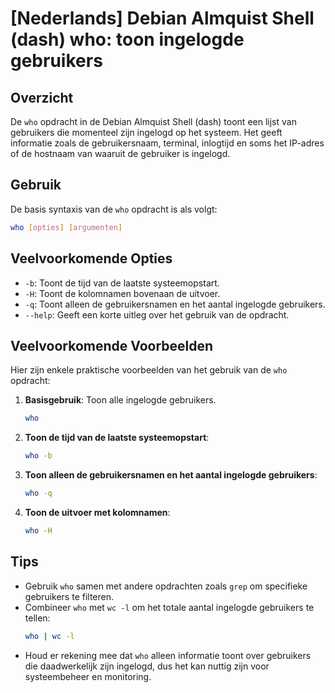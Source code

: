 # [Nederlands] Debian Almquist Shell (dash) who: toon ingelogde gebruikers

## Overzicht
De `who` opdracht in de Debian Almquist Shell (dash) toont een lijst van gebruikers die momenteel zijn ingelogd op het systeem. Het geeft informatie zoals de gebruikersnaam, terminal, inlogtijd en soms het IP-adres of de hostnaam van waaruit de gebruiker is ingelogd.

## Gebruik
De basis syntaxis van de `who` opdracht is als volgt:

```bash
who [opties] [argumenten]
```

## Veelvoorkomende Opties
- `-b`: Toont de tijd van de laatste systeemopstart.
- `-H`: Toont de kolomnamen bovenaan de uitvoer.
- `-q`: Toont alleen de gebruikersnamen en het aantal ingelogde gebruikers.
- `--help`: Geeft een korte uitleg over het gebruik van de opdracht.

## Veelvoorkomende Voorbeelden
Hier zijn enkele praktische voorbeelden van het gebruik van de `who` opdracht:

1. **Basisgebruik**: Toon alle ingelogde gebruikers.
   ```bash
   who
   ```

2. **Toon de tijd van de laatste systeemopstart**:
   ```bash
   who -b
   ```

3. **Toon alleen de gebruikersnamen en het aantal ingelogde gebruikers**:
   ```bash
   who -q
   ```

4. **Toon de uitvoer met kolomnamen**:
   ```bash
   who -H
   ```

## Tips
- Gebruik `who` samen met andere opdrachten zoals `grep` om specifieke gebruikers te filteren.
- Combineer `who` met `wc -l` om het totale aantal ingelogde gebruikers te tellen:
  ```bash
  who | wc -l
  ```
- Houd er rekening mee dat `who` alleen informatie toont over gebruikers die daadwerkelijk zijn ingelogd, dus het kan nuttig zijn voor systeembeheer en monitoring.